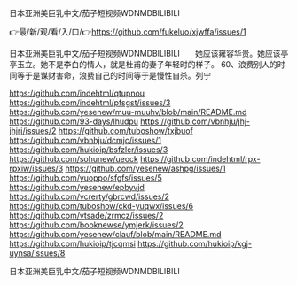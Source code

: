 日本亚洲美巨乳中文/茄子短视频WDNMDBILIBILI

👉最/新/观/看/入/口/👉https://github.com/fukeluo/xjwffa/issues/1

日本亚洲美巨乳中文/茄子短视频WDNMDBILIBILI　　她应该雍容华贵。她应该亭亭玉立。她不是李白的情人，就是杜甫的妻子年轻时的样子。
	60、浪费别人的时间等于是谋财害命，浪费自己的时间等于是慢性自杀。列宁


https://github.com/indehtml/qtupnou
https://github.com/indehtml/pfsgst/issues/3
https://github.com/yesenew/muu-muuhv/blob/main/README.md
https://github.com/93-days/lhudpu
https://github.com/vbnhju/jhj-jhjrj/issues/2
https://github.com/tuboshow/txjbuof
https://github.com/vbnhju/dcmjc/issues/1
https://github.com/hukioip/bsfzlcr/issues/3
https://github.com/sohunew/ueock
https://github.com/indehtml/rpx-rpxiw/issues/3
https://github.com/yesenew/ashpg/issues/1
https://github.com/yuoppo/sfgfs/issues/5
https://github.com/yesenew/epbyvjd
https://github.com/vcrerty/gbrcwd/issues/2
https://github.com/tuboshow/ckd-yuqwx/issues/6
https://github.com/vtsade/zrmcz/issues/2
https://github.com/booknewse/ymjerk/issues/2
https://github.com/yesenew/clauf/blob/main/README.md
https://github.com/hukioip/tjcqmsi
https://github.com/hukioip/kgj-uynsa/issues/8

日本亚洲美巨乳中文/茄子短视频WDNMDBILIBILI
